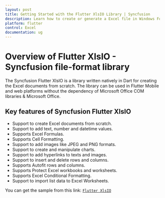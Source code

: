```yaml
---
layout: post
title: Getting Started with the Flutter XlsIO Library | Syncfusion
description: Learn how to create or generate a Excel file in Windows Forms with easy steps using Syncfusion .NET XlsIO library.
platform: flutter
control: Excel
documentation: ug
---
```


# Overview of Flutter XlsIO - Syncfusion file-format library

The Syncfusion Flutter XlsIO is a library written natively in Dart for creating the Excel documents from scratch. The library can be used in Flutter Mobile and web platforms without the dependency of Microsoft Office COM libraries & Microsoft Office.

## Key features of Syncfusion Flutter XlsIO

* Support to create Excel documents from scratch.
* Support to add text, number and datetime values.
* Supports Excel Formulas.
* Supports Cell Formatting.
* Support to add images like JPEG and PNG formats.
* Support to create and manipulate charts.
* Support to add hyperlinks to texts and images.
* Support to insert and delete rows and columns.
* Supports Autofit rows and columns.
* Supports Protect Excel workbooks and worksheets.
* Supports Excel Conditional Formatting.
* Support to import list data to Excel Worksheets.

You can get the sample from this link: [`Flutter XlsIO`](https://github.com/syncfusion/flutter-examples)